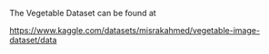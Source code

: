 The Vegetable Dataset can be found at

https://www.kaggle.com/datasets/misrakahmed/vegetable-image-dataset/data